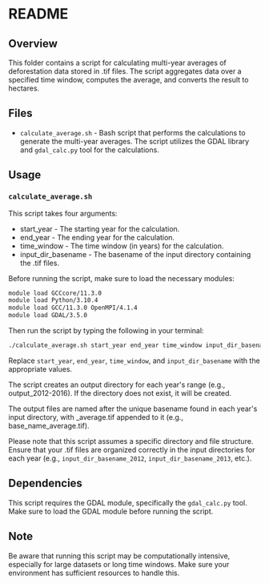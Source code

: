 # README

## Overview

This folder contains a script for calculating multi-year averages of deforestation data stored in .tif files. The script aggregates data over a specified time window, computes the average, and converts the result to hectares.

## Files

* `calculate_average.sh` - Bash script that performs the calculations to generate the multi-year averages. The script utilizes the GDAL library and `gdal_calc.py` tool for the calculations.

## Usage

### `calculate_average.sh`

This script takes four arguments:

* start_year - The starting year for the calculation.
* end_year - The ending year for the calculation.
* time_window - The time window (in years) for the calculation.
* input_dir_basename - The basename of the input directory containing the .tif files.

Before running the script, make sure to load the necessary modules:
```bash
module load GCCcore/11.3.0
module load Python/3.10.4
module load GCC/11.3.0 OpenMPI/4.1.4
module load GDAL/3.5.0
```

Then run the script by typing the following in your terminal:
```bash
./calculate_average.sh start_year end_year time_window input_dir_basename
```
Replace `start_year`, `end_year`, `time_window`, and `input_dir_basename` with the appropriate values.

The script creates an output directory for each year's range (e.g., output_2012-2016). If the directory does not exist, it will be created.

The output files are named after the unique basename found in each year's input directory, with _average.tif appended to it (e.g., base_name_average.tif).

Please note that this script assumes a specific directory and file structure. Ensure that your .tif files are organized correctly in the input directories for each year (e.g., `input_dir_basename_2012`, `input_dir_basename_2013`, etc.). 

## Dependencies

This script requires the GDAL module, specifically the `gdal_calc.py` tool. Make sure to load the GDAL module before running the script.

## Note

Be aware that running this script may be computationally intensive, especially for large datasets or long time windows. Make sure your environment has sufficient resources to handle this.
